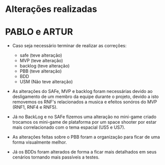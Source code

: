 # Alterações realizadas

# PABLO e ARTUR

-   Caso seja necessário terminar de realizar as correções: 
    - safe (teve alteração)
    - MVP (teve alteração)
    - backlog (teve alteração)
    - PBB (teve alteração)
    - BDD
    - USM (Não teve alteração)

- As alterações do SAFe, MVP e backlog foram necessárias devido ao desligamento de um membro da equipe durante o projeto, devido a isto removemos os RNF's relacionados a musica e efeitos sonóros do MVP (RNF1, RNF4 e RNF5).
- Já no BackLog e no SAFe fizemos uma alteração no mini-game criado trocamos os mini-game de plataforma por um space shooter por estar mais correlacionado com o tema espacial  (US5 e US7).
- As alterações feitas sobre o PBB foram a organização para ficar de uma forma visualmente melhor.
- Já os BDDs foram alterados de forma a ficar mais detalhados em seus cenários tornando mais passíveis a testes.